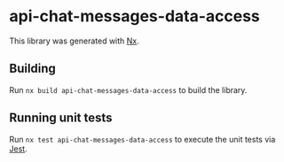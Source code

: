 # api-chat-messages-data-access

This library was generated with [Nx](https://nx.dev).

## Building

Run `nx build api-chat-messages-data-access` to build the library.

## Running unit tests

Run `nx test api-chat-messages-data-access` to execute the unit tests via [Jest](https://jestjs.io).
